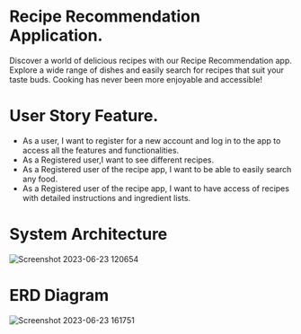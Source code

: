 # Recipe Recommendation Application.
Discover a world of delicious recipes with our Recipe Recommendation app. Explore a wide range of dishes and easily search for recipes that suit your taste buds. Cooking has never been more enjoyable and accessible!

# User Story Feature.
* As a user, I want to register for a new account and log in to the app to access all the features and functionalities.
* As a Registered user,I want to see different recipes.
* As a Registered user of the recipe app, I want to be able to easily search any food.
* As a Registered user of the recipe app, I want to have access of recipes with detailed instructions and ingredient lists.

# System Architecture
![Screenshot 2023-06-23 120654](https://github.com/hamxamehboob/Recipe-Recommendation-App/assets/97390895/035c7a59-7f56-402c-a994-a980d1ef6cc4)
# ERD Diagram
![Screenshot 2023-06-23 161751](https://github.com/hamxamehboob/Recipe-Recommendation-App/assets/97390895/ce859004-17b2-49f2-b2d5-138f1316a084)
